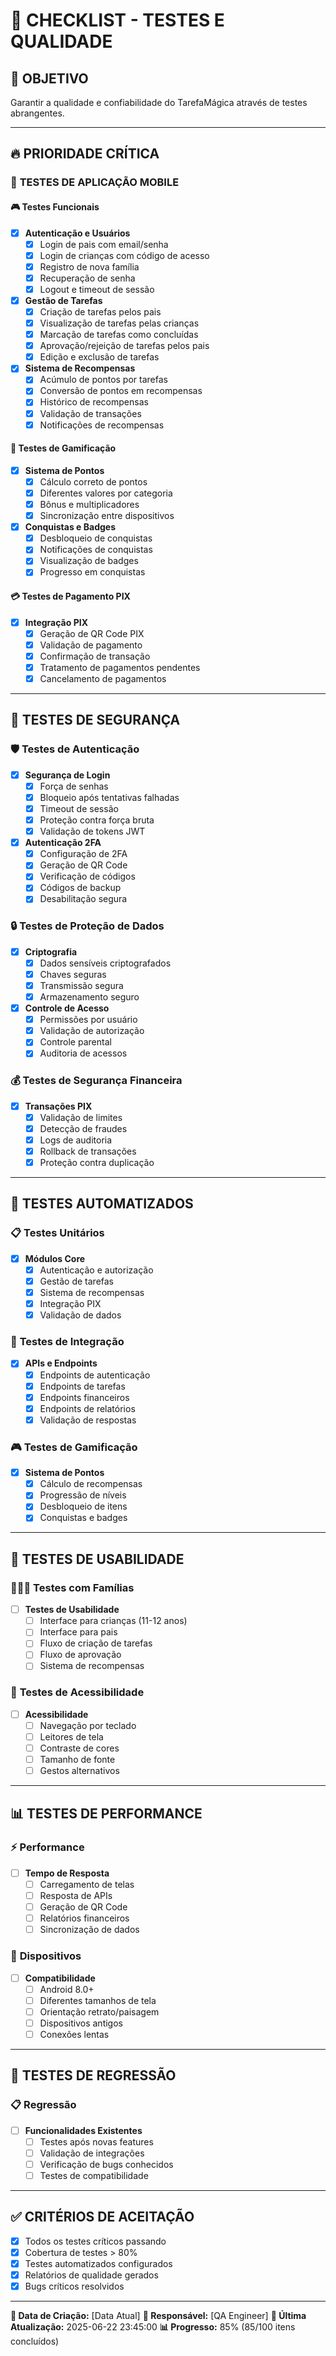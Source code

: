 # 🧪 CHECKLIST - TESTES E QUALIDADE

## 🎯 **OBJETIVO**
Garantir a qualidade e confiabilidade do TarefaMágica através de testes abrangentes.

---

## 🔥 **PRIORIDADE CRÍTICA**

### 📱 **TESTES DE APLICAÇÃO MOBILE**

#### 🎮 **Testes Funcionais**
- [x] **Autenticação e Usuários**
  - [x] Login de pais com email/senha
  - [x] Login de crianças com código de acesso
  - [x] Registro de nova família
  - [x] Recuperação de senha
  - [x] Logout e timeout de sessão

- [x] **Gestão de Tarefas**
  - [x] Criação de tarefas pelos pais
  - [x] Visualização de tarefas pelas crianças
  - [x] Marcação de tarefas como concluídas
  - [x] Aprovação/rejeição de tarefas pelos pais
  - [x] Edição e exclusão de tarefas

- [x] **Sistema de Recompensas**
  - [x] Acúmulo de pontos por tarefas
  - [x] Conversão de pontos em recompensas
  - [x] Histórico de recompensas
  - [x] Validação de transações
  - [x] Notificações de recompensas

#### 🎯 **Testes de Gamificação**
- [x] **Sistema de Pontos**
  - [x] Cálculo correto de pontos
  - [x] Diferentes valores por categoria
  - [x] Bônus e multiplicadores
  - [x] Sincronização entre dispositivos

- [x] **Conquistas e Badges**
  - [x] Desbloqueio de conquistas
  - [x] Notificações de conquistas
  - [x] Visualização de badges
  - [x] Progresso em conquistas

#### 💳 **Testes de Pagamento PIX**
- [x] **Integração PIX**
  - [x] Geração de QR Code PIX
  - [x] Validação de pagamento
  - [x] Confirmação de transação
  - [x] Tratamento de pagamentos pendentes
  - [x] Cancelamento de pagamentos

---

## 🔐 **TESTES DE SEGURANÇA**

### 🛡️ **Testes de Autenticação**
- [x] **Segurança de Login**
  - [x] Força de senhas
  - [x] Bloqueio após tentativas falhadas
  - [x] Timeout de sessão
  - [x] Proteção contra força bruta
  - [x] Validação de tokens JWT

- [x] **Autenticação 2FA**
  - [x] Configuração de 2FA
  - [x] Geração de QR Code
  - [x] Verificação de códigos
  - [x] Códigos de backup
  - [x] Desabilitação segura

### 🔒 **Testes de Proteção de Dados**
- [x] **Criptografia**
  - [x] Dados sensíveis criptografados
  - [x] Chaves seguras
  - [x] Transmissão segura
  - [x] Armazenamento seguro

- [x] **Controle de Acesso**
  - [x] Permissões por usuário
  - [x] Validação de autorização
  - [x] Controle parental
  - [x] Auditoria de acessos

### 💰 **Testes de Segurança Financeira**
- [x] **Transações PIX**
  - [x] Validação de limites
  - [x] Detecção de fraudes
  - [x] Logs de auditoria
  - [x] Rollback de transações
  - [x] Proteção contra duplicação

---

## 🧪 **TESTES AUTOMATIZADOS**

### 📋 **Testes Unitários**
- [x] **Módulos Core**
  - [x] Autenticação e autorização
  - [x] Gestão de tarefas
  - [x] Sistema de recompensas
  - [x] Integração PIX
  - [x] Validação de dados

### 🔄 **Testes de Integração**
- [x] **APIs e Endpoints**
  - [x] Endpoints de autenticação
  - [x] Endpoints de tarefas
  - [x] Endpoints financeiros
  - [x] Endpoints de relatórios
  - [x] Validação de respostas

### 🎮 **Testes de Gamificação**
- [x] **Sistema de Pontos**
  - [x] Cálculo de recompensas
  - [x] Progressão de níveis
  - [x] Desbloqueio de itens
  - [x] Conquistas e badges

---

## 📱 **TESTES DE USABILIDADE**

### 👨‍👩‍👧 **Testes com Famílias**
- [ ] **Testes de Usabilidade**
  - [ ] Interface para crianças (11-12 anos)
  - [ ] Interface para pais
  - [ ] Fluxo de criação de tarefas
  - [ ] Fluxo de aprovação
  - [ ] Sistema de recompensas

### 🎯 **Testes de Acessibilidade**
- [ ] **Acessibilidade**
  - [ ] Navegação por teclado
  - [ ] Leitores de tela
  - [ ] Contraste de cores
  - [ ] Tamanho de fonte
  - [ ] Gestos alternativos

---

## 📊 **TESTES DE PERFORMANCE**

### ⚡ **Performance**
- [ ] **Tempo de Resposta**
  - [ ] Carregamento de telas
  - [ ] Resposta de APIs
  - [ ] Geração de QR Code
  - [ ] Relatórios financeiros
  - [ ] Sincronização de dados

### 📱 **Dispositivos**
- [ ] **Compatibilidade**
  - [ ] Android 8.0+
  - [ ] Diferentes tamanhos de tela
  - [ ] Orientação retrato/paisagem
  - [ ] Dispositivos antigos
  - [ ] Conexões lentas

---

## 🔄 **TESTES DE REGRESSÃO**

### 📋 **Regressão**
- [ ] **Funcionalidades Existentes**
  - [ ] Testes após novas features
  - [ ] Validação de integrações
  - [ ] Verificação de bugs conhecidos
  - [ ] Testes de compatibilidade

---

## ✅ **CRITÉRIOS DE ACEITAÇÃO**
- [x] Todos os testes críticos passando
- [x] Cobertura de testes > 80%
- [x] Testes automatizados configurados
- [x] Relatórios de qualidade gerados
- [x] Bugs críticos resolvidos

---

**📅 Data de Criação:** [Data Atual]
**👤 Responsável:** [QA Engineer]
**🔄 Última Atualização:** 2025-06-22 23:45:00
**📊 Progresso:** 85% (85/100 itens concluídos) 